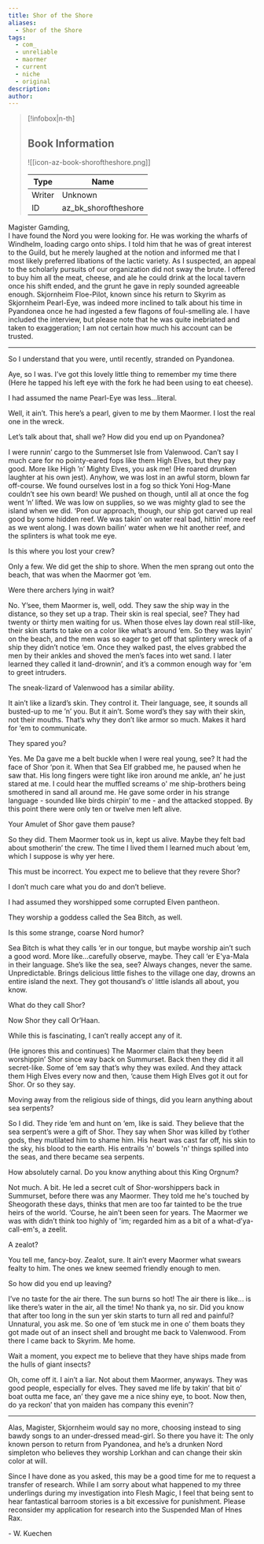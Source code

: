 ```yaml
---
title: Shor of the Shore
aliases:
  - Shor of the Shore
tags:
  - com_
  - unreliable
  - maormer
  - current
  - niche
  - original
description: 
author:
---
```

> [!infobox|n-th]
> 
> ## Book Information
> 
> ![[icon-az-book-shoroftheshore.png]]
> 
> | Type | Name |
> | --- | --- |
> | Writer | Unknown |
> | ID | az_bk_shoroftheshore |

Magister Gamding,  
I have found the Nord you were looking for. He was working the wharfs of Windhelm, loading cargo onto ships. I told him that he was of great interest to the Guild, but he merely laughed at the notion and informed me that I most likely preferred libations of the lactic variety. As I suspected, an appeal to the scholarly pursuits of our organization did not sway the brute. I offered to buy him all the meat, cheese, and ale he could drink at the local tavern once his shift ended, and the grunt he gave in reply sounded agreeable enough. Skjornheim Floe-Pilot, known since his return to Skyrim as Skjornheim Pearl-Eye, was indeed more inclined to talk about his time in Pyandonea once he had ingested a few flagons of foul-smelling ale. I have included the interview, but please note that he was quite inebriated and taken to exaggeration; I am not certain how much his account can be trusted.  

---  
  
So I understand that you were, until recently, stranded on Pyandonea.  
  
Aye, so I was. I’ve got this lovely little thing to remember my time there (Here he tapped his left eye with the fork he had been using to eat cheese).  
  
I had assumed the name Pearl-Eye was less...literal.  
  
Well, it ain’t. This here’s a pearl, given to me by them Maormer. I lost the real one in the wreck.  
  
Let’s talk about that, shall we? How did you end up on Pyandonea?  
  
I were runnin’ cargo to the Summerset Isle from Valenwood. Can’t say I much care for no pointy-eared fops like them High Elves, but they pay good. More like High ’n’ Mighty Elves, you ask me! (He roared drunken laughter at his own jest). Anyhow, we was lost in an awful storm, blown far off-course. We found ourselves lost in a fog so thick Yoni Hog-Mane couldn’t see his own beard! We pushed on though, until all at once the fog went ’n’ lifted. We was low on supplies, so we was mighty glad to see the island when we did. ‘Pon our approach, though, our ship got carved up real good by some hidden reef. We was takin’ on water real bad, hittin’ more reef as we went along. I was down bailin’ water when we hit another reef, and the splinters is what took me eye.  
  
Is this where you lost your crew?  
  
Only a few. We did get the ship to shore. When the men sprang out onto the beach, that was when the Maormer got ‘em.  
  
Were there archers lying in wait?  
  
No. Y’see, them Maormer is, well, odd. They saw the ship way in the distance, so they set up a trap. Their skin is real special, see? They had twenty or thirty men waiting for us. When those elves lay down real still-like, their skin starts to take on a color like what’s around ‘em. So they was layin’ on the beach, and the men was so eager to get off that splintery wreck of a ship they didn’t notice ‘em. Once they walked past, the elves grabbed the men by their ankles and shoved the men’s faces into wet sand. I later learned they called it land-drownin’, and it’s a common enough way for 'em to greet intruders.  
  
The sneak-lizard of Valenwood has a similar ability.  
  
It ain’t like a lizard’s skin. They control it. Their language, see, it sounds all busted-up to me ’n’ you. But it ain’t. Some word’s they say with their skin, not their mouths. That’s why they don’t like armor so much. Makes it hard for ‘em to communicate.  
  
They spared you?  
  
Yes. Me Da gave me a belt buckle when I were real young, see? It had the face of Shor ‘pon it. When that Sea Elf grabbed me, he paused when he saw that. His long fingers were tight like iron around me ankle, an’ he just stared at me. I could hear the muffled screams o' me ship-brothers being smothered in sand all around me. He gave some order in his strange language - sounded like birds chirpin’ to me - and the attacked stopped. By this point there were only ten or twelve men left alive.  
  
Your Amulet of Shor gave them pause?  
  
So they did. Them Maormer took us in, kept us alive. Maybe they felt bad about smotherin’ the crew. The time I lived them I learned much about ‘em, which I suppose is why yer here.  
  
This must be incorrect. You expect me to believe that they revere Shor?  
  
I don’t much care what you do and don’t believe.  
  
I had assumed they worshipped some corrupted Elven pantheon.  
  
They worship a goddess called the Sea Bitch, as well.  
  
Is this some strange, coarse Nord humor?  
  
Sea Bitch is what they calls ‘er in our tongue, but maybe worship ain’t such a good word. More like…carefully observe, maybe. They call ‘er E'ya-Mala in their language. She’s like the sea, see? Always changes, never the same. Unpredictable. Brings delicious little fishes to the village one day, drowns an entire island the next. They got thousand’s o’ little islands all about, you know.  
  
What do they call Shor?  
  
Now Shor they call Or’Haan.  
  
While this is fascinating, I can’t really accept any of it.  
  
(He ignores this and continues) The Maormer claim that they been worshippin’ Shor since way back on Summurset. Back then they did it all secret-like. Some of ‘em say that’s why they was exiled. And they attack them High Elves every now and then, ‘cause them High Elves got it out for Shor. Or so they say.  
  
Moving away from the religious side of things, did you learn anything about sea serpents?  
  
So I did. They ride ‘em and hunt on ‘em, like is said. They believe that the sea serpent’s were a gift of Shor. They say when Shor was killed by t’other gods, they mutilated him to shame him. His heart was cast far off, his skin to the sky, his blood to the earth. His entrails 'n' bowels 'n' things spilled into the seas, and there became sea serpents.  
  
How absolutely carnal. Do you know anything about this King Orgnum?  
  
Not much. A bit. He led a secret cult of Shor-worshippers back in Summurset, before there was any Maormer. They told me he's touched by Sheogorath these days, thinks that men are too far tainted to be the true heirs of the world. ‘Course, he ain’t been seen for years. The Maormer we was with didn’t think too highly of 'im; regarded him as a bit of a what-d’ya-call-em's, a zeelit.  
  
A zealot?  
  
You tell me, fancy-boy. Zealot, sure. It ain’t every Maormer what swears fealty to him. The ones we knew seemed friendly enough to men.  
  
So how did you end up leaving?  
  
I’ve no taste for the air there. The sun burns so hot! The air there is like... is like there’s water in the air, all the time! No thank ya, no sir. Did you know that after too long in the sun yer skin starts to turn all red and painful? Unnatural, you ask me. So one of ‘em stuck me in one o’ them boats they got made out of an insect shell and brought me back to Valenwood. From there I came back to Skyrim. Me home.  
  
Wait a moment, you expect me to believe that they have ships made from the hulls of giant insects?  
  
Oh, come off it. I ain’t a liar. Not about them Maormer, anyways. They was good people, especially for elves. They saved me life by takin’ that bit o’ boat outta me face, an’ they gave me a nice shiny eye, to boot. Now then, do ya reckon’ that yon maiden has company this evenin’?  
  
---  
  
Alas, Magister, Skjornheim would say no more, choosing instead to sing bawdy songs to an under-dressed mead-girl. So there you have it: The only known person to return from Pyandonea, and he’s a drunken Nord simpleton who believes they worship Lorkhan and can change their skin color at will.  
  
Since I have done as you asked, this may be a good time for me to request a transfer of research. While I am sorry about what happened to my three underlings during my investigation into Flesh Magic, I feel that being sent to hear fantastical barroom stories is a bit excessive for punishment. Please reconsider my application for research into the Suspended Man of Hnes Rax.  
  
\- W. Kuechen